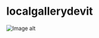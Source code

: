 # localgallerydevit

![Image alt](https://github.com/lvalentyn/localgallerydevit/raw/master/src/img/screensh.png)
